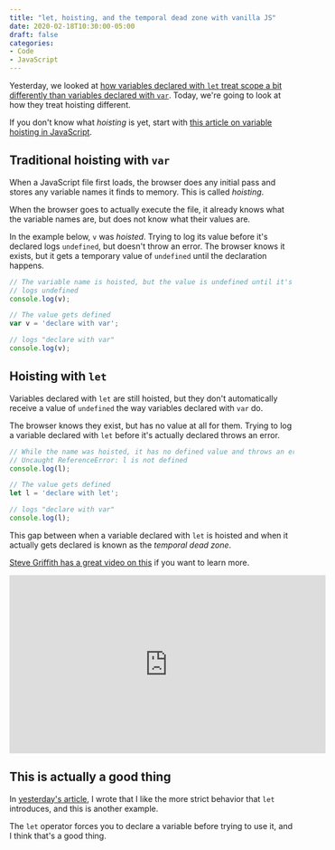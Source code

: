 ```yaml
---
title: "let, hoisting, and the temporal dead zone with vanilla JS"
date: 2020-02-18T10:30:00-05:00
draft: false
categories:
- Code
- JavaScript
---
```


Yesterday, we looked at [how variables declared with `let` treat scope a bit differently than variables declared with `var`](/using-let-to-declare-variables/). Today, we're going to look at how they treat hoisting different.

If you don't know what *hoisting* is yet, start with [this article on variable hoisting in JavaScript](/variable-hoisting-in-javascript/).

## Traditional hoisting with `var`

When a JavaScript file first loads, the browser does any initial pass and stores any variable names it finds to memory. This is called *hoisting*.

When the browser goes to actually execute the file, it already knows what the variable names are, but does not know what their values are.

In the example below, `v` was *hoisted*. Trying to log its value before it's declared logs `undefined`, but doesn't throw an error. The browser knows it exists, but it gets a temporary value of `undefined` until the declaration happens.

```js
// The variable name is hoisted, but the value is undefined until it's declared
// logs undefined
console.log(v);

// The value gets defined
var v = 'declare with var';

// logs "declare with var"
console.log(v);
```

## Hoisting with `let`

Variables declared with `let` are still hoisted, but they don't automatically receive a value of `undefined` the way variables declared with `var` do.

The browser knows they exist, but has no value at all for them. Trying to log a variable declared with `let` before it's actually declared throws an error.

```js
// While the name was hoisted, it has no defined value and throws an error
// Uncaught ReferenceError: l is not defined
console.log(l);

// The value gets defined
let l = 'declare with let';

// logs "declare with var"
console.log(l);
```

This gap between when a variable declared with `let` is hoisted and when it actually gets declared is known as the *temporal dead zone*.

[Steve Griffith has a great video on this](https://www.youtube.com/watch?v=cHyydUnsaWI) if you want to learn more.

<div class="fluid-vids"><iframe width="560" height="315" src="https://www.youtube.com/embed/cHyydUnsaWI" frameborder="0" allow="accelerometer; autoplay; encrypted-media; gyroscope; picture-in-picture" allowfullscreen></iframe></div>

## This is actually a good thing

In [yesterday's article](/using-let-to-declare-variables/), I wrote that I like the more strict behavior that `let` introduces, and this is another example.

The `let` operator forces you to declare a variable before trying to use it, and I think that's a good thing.